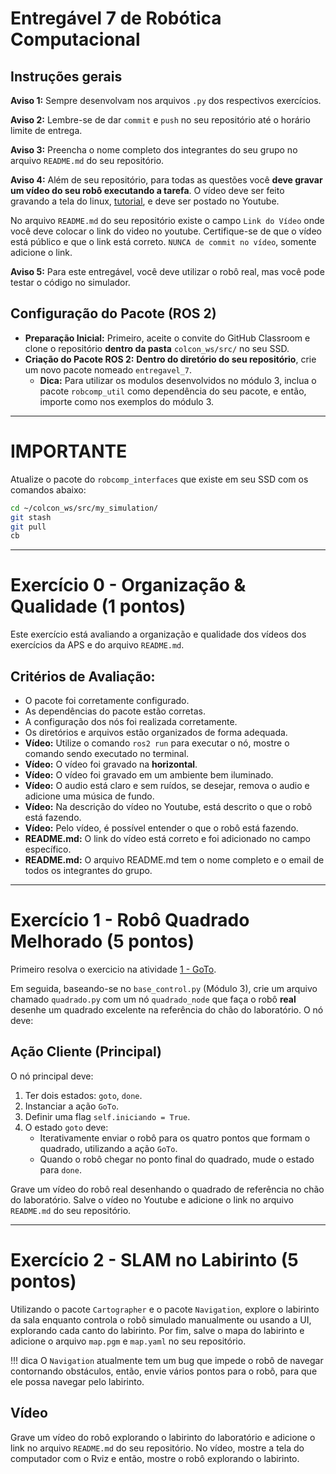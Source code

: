 # Entregável 7 de Robótica Computacional

## Instruções gerais

**Aviso 1:** Sempre desenvolvam nos arquivos `.py` dos respectivos exercícios.

**Aviso 2:** Lembre-se de dar `commit` e `push` no seu repositório até o horário limite de entrega.

**Aviso 3:** Preencha o nome completo dos integrantes do seu grupo no arquivo `README.md` do seu repositório.

**Aviso 4:** Além de seu repositório, para todas as questões você **deve gravar um vídeo do seu robô executando a tarefa**. O vídeo deve ser feito gravando a tela do linux, [tutorial](https://insper.github.io/robotica-computacional/screen_record/), e deve ser postado no Youtube. 

No arquivo `README.md` do seu repositório existe o campo `Link do Vídeo` onde você deve colocar o link do video no youtube. Certifique-se de que o vídeo está público e que o link está correto. `NUNCA de commit no vídeo`, somente adicione o link.

**Aviso 5:** Para este entregável, você deve utilizar o robô real, mas você pode testar o código no simulador.

## Configuração do Pacote (ROS 2)

- **Preparação Inicial:** Primeiro, aceite o convite do GitHub Classroom e clone o repositório **dentro da pasta** `colcon_ws/src/` no seu SSD.
- **Criação do Pacote ROS 2:** **Dentro do diretório do seu repositório**, crie um novo pacote nomeado `entregavel_7`.
    - **Dica:** Para utilizar os modulos desenvolvidos no módulo 3, inclua o pacote `robcomp_util` como dependência do seu pacote, e então, importe como nos exemplos do módulo 3.

____________________________________________________________________
# **IMPORTANTE**
Atualize o pacote do `robcomp_interfaces` que existe em seu SSD com os comandos abaixo:
```bash
cd ~/colcon_ws/src/my_simulation/
git stash
git pull
cb
```
____________________________________________________________________

# Exercício 0 - Organização & Qualidade (1 pontos)
Este exercício está avaliando a organização e qualidade dos vídeos dos exercícios da APS e do arquivo `README.md`.

## Critérios de Avaliação:
* O pacote foi corretamente configurado.
* As dependências do pacote estão corretas.
* A configuração dos nós foi realizada corretamente.
* Os diretórios e arquivos estão organizados de forma adequada.
* **Vídeo:** Utilize o comando `ros2 run` para executar o nó, mostre o comando sendo executado no terminal.
* **Vídeo:** O vídeo foi gravado na **horizontal**.
* **Vídeo:** O vídeo foi gravado em um ambiente bem iluminado.
* **Vídeo:** O audio está claro e sem ruídos, se desejar, remova o audio e adicione uma música de fundo.
* **Vídeo:** Na descrição do vídeo no Youtube, está descrito o que o robô está fazendo.
* **Vídeo:** Pelo vídeo, é possível entender o que o robô está fazendo.
* **README.md:** O link do vídeo está correto e foi adicionado no campo específico.
* **README.md:** O arquivo README.md tem o nome completo e o email de todos os integrantes do grupo.

---

# Exercício 1 - Robô Quadrado Melhorado (5 pontos)
Primeiro resolva o exercicio na atividade [1 - GoTo](https://insper.github.io/robotica-computacional/modulos/07-controle/atividades/1-goto/).

Em seguida, baseando-se no `base_control.py` (Módulo 3), crie um arquivo chamado `quadrado.py` com um nó `quadrado_node` que faça o robô **real** desenhe um quadrado excelente na referência do chão do laboratório. O nó deve:

## Ação Cliente (Principal)

O nó principal deve:

1. Ter dois estados: `goto`, `done`.
2. Instanciar a ação `GoTo`.
4. Definir uma flag `self.iniciando = True`.
5. O estado `goto` deve:
    * Iterativamente enviar o robô para os quatro pontos que formam o quadrado, utilizando a ação `GoTo`.
    * Quando o robô chegar no ponto final do quadrado, mude o estado para `done`.

Grave um vídeo do robô real desenhando o quadrado de referência no chão do laboratório. Salve o vídeo no Youtube e adicione o link no arquivo `README.md` do seu repositório.

---

# Exercício 2 - SLAM no Labirinto (5 pontos)

Utilizando o pacote `Cartographer` e o pacote `Navigation`, explore o labirinto da sala enquanto controla o robô simulado manualmente ou usando a UI, explorando cada canto do labirinto. Por fim, salve o mapa do labirinto e adicione o arquivo `map.pgm` e `map.yaml` no seu repositório.

!!! dica
    O `Navigation` atualmente tem um bug que impede o robô de navegar contornando obstáculos, então, envie vários pontos para o robô, para que ele possa navegar pelo labirinto.

## Vídeo

Grave um vídeo do robô explorando o labirinto do laboratório e adicione o link no arquivo `README.md` do seu repositório. No vídeo, mostre a tela do computador com o Rviz e então, mostre o robô explorando o labirinto.
